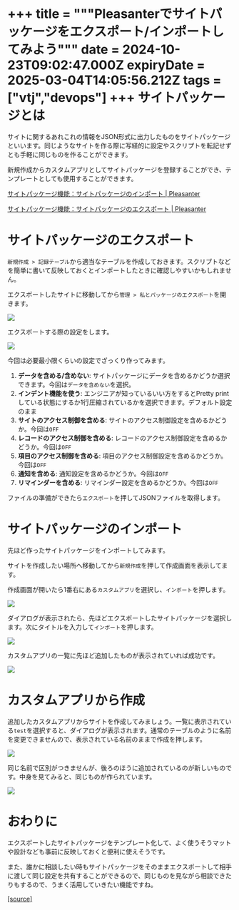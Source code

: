 +++
title = """Pleasanterでサイトパッケージをエクスポート/インポートしてみよう"""
date = 2024-10-23T09:02:47.000Z
expiryDate = 2025-03-04T14:05:56.212Z
tags = ["vtj","devops"]
+++
サイトパッケージとは
==========

サイトに関するあれこれの情報をJSON形式に出力したものをサイトパッケージといいます。同じようなサイトを作る際に写経的に設定やスクリプトを転記せずとも手軽に同じものを作ることができます。

新規作成からカスタムアプリとしてサイトパッケージを登録することができ、テンプレートとしても使用することができます。

[サイトパッケージ機能：サイトパッケージのインポート | Pleasanter](https://www.pleasanter.org/ja/manual/site-package-import)

[サイトパッケージ機能：サイトパッケージのエクスポート | Pleasanter](https://www.pleasanter.org/ja/manual/site-package-export)

サイトパッケージのエクスポート
===============

`新規作成 > 記録テーブル`から適当なテーブルを作成しておきます。スクリプトなどを簡単に書いて反映しておくとインポートしたときに確認しやすいかもしれません。

エクスポートしたサイトに移動してから`管理 > 私とパッケージのエクスポート`を開きます。

![](https://cdn-ak.f.st-hatena.com/images/fotolife/v/virtualtech/20241023/20241023180248.png)

エクスポートする際の設定をします。

![](https://cdn-ak.f.st-hatena.com/images/fotolife/v/virtualtech/20241023/20241023180251.png)

今回は必要最小限くらいの設定でざっくり作ってみます。

1.  **データを含める/含めない**: サイトパッケージにデータを含めるかどうか選択できます。今回は`データを含めない`を選択。
2.  **インデント機能を使う**: エンジニアが知っているいい方をするとPretty printしている状態にするか1行圧縮されているかを選択できます。デフォルト設定のまま
3.  **サイトのアクセス制御を含める**: サイトのアクセス制御設定を含めるかどうか。今回は`OFF`
4.  **レコードのアクセス制御を含める**: レコードのアクセス制御設定を含めるかどうか。今回は`OFF`
5.  **項目のアクセス制御を含める**: 項目のアクセス制御設定を含めるかどうか。今回は`OFF`
6.  **通知を含める**: 通知設定を含めるかどうか。今回は`OFF`
7.  **リマインダーを含める**: リマインダー設定を含めるかどうか。今回は`OFF`

ファイルの準備ができたら`エクスポート`を押してJSONファイルを取得します。

サイトパッケージのインポート
==============

先ほど作ったサイトパッケージをインポートしてみます。

サイトを作成したい場所へ移動してから`新規作成`を押して作成画面を表示してます。

作成画面が開いたら1番右にある`カスタムアプリ`を選択し、`インポート`を押します。

![](https://cdn-ak.f.st-hatena.com/images/fotolife/v/virtualtech/20241023/20241023180255.png)

ダイアログが表示されたら、先ほどエクスポートしたサイトパッケージを選択します。次にタイトルを入力して`インポート`を押します。

![](https://cdn-ak.f.st-hatena.com/images/fotolife/v/virtualtech/20241023/20241023180259.png)

カスタムアプリの一覧に先ほど追加したものが表示されていれば成功です。

![](https://cdn-ak.f.st-hatena.com/images/fotolife/v/virtualtech/20241023/20241023180303.png)

カスタムアプリから作成
===========

追加したカスタムアプリからサイトを作成してみましょう。一覧に表示されている`test`を選択すると、ダイアログが表示されます。通常のテーブルのように名前を変更できませんので、表示されている名前のままで作成を押します。

![](https://cdn-ak.f.st-hatena.com/images/fotolife/v/virtualtech/20241023/20241023180306.png)

同じ名前で区別がつきませんが、後ろのほうに追加されているのが新しいものです。中身を見てみると、同じものが作られています。

![](https://cdn-ak.f.st-hatena.com/images/fotolife/v/virtualtech/20241023/20241023180310.png)

おわりに
====

エクスポートしたサイトパッケージをテンプレート化して、よく使うそうマットや設計なども事前に反映しておくと便利に使えそうです。

また、誰かに相談したい時もサイトパッケージをそのままエクスポートして相手に渡して同じ設定を共有することができるので、同じものを見ながら相談できたりもするので、うまく活用していきたい機能ですね。

[[source]](https://devops-blog.virtualtech.jp/entry/20241023/1729674167)
